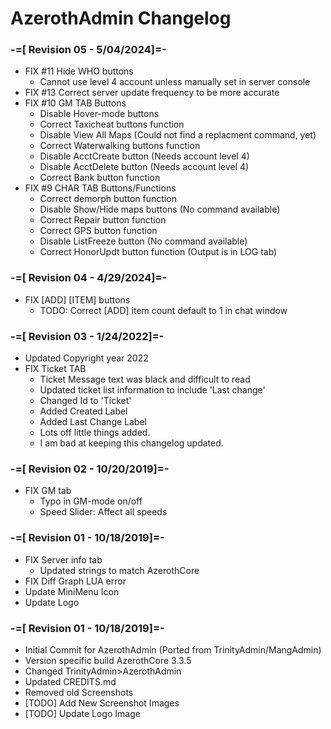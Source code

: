 # AzerothAdmin Changelog

### -=[ Revision 05 - 5/04/2024]=-
- FIX #11 Hide WHO buttons
  - Cannot use level 4 account unless manually set in server console
- FIX #13 Correct server update frequency to be more accurate
- FIX #10 GM TAB Buttons
  - Disable Hover-mode buttons
  - Correct Taxicheat buttons function
  - Disable View All Maps (Could not find a replacment command, yet)
  - Correct Waterwalking buttons function
  - Disable AcctCreate button (Needs account level 4)
  - Disable AcctDelete button (Needs account level 4)
  - Correct Bank button function
- FIX #9 CHAR TAB Buttons/Functions
  - Correct demorph button function
  - Disable Show/Hide maps buttons (No command available)
  - Correct Repair button function
  - Correct GPS button function
  - Disable ListFreeze button (No command available)
  - Correct HonorUpdt button function (Output is in LOG tab)
### -=[ Revision 04 - 4/29/2024]=-
- FIX [ADD] [ITEM] buttons
  - TODO: Correct [ADD] item count default to 1 in chat window
### -=[ Revision 03 - 1/24/2022]=-
- Updated Copyright year 2022
- FIX Ticket TAB
  - Ticket Message text was black and difficult to read
  - Updated ticket list information to include 'Last change'
  - Changed Id to 'Ticket'
  - Added Created Label
  - Added Last Change Label
  - Lots off little things added.
  - I am bad at keeping this changelog updated.
### -=[ Revision 02 - 10/20/2019]=-
- FIX GM tab
  - Typo in GM-mode on/off
  - Speed Slider: Affect all speeds

### -=[ Revision 01 - 10/18/2019]=-
- FIX Server info tab
  - Updated strings to match AzerothCore
- FIX Diff Graph LUA error
- Update MiniMenu Icon
- Update Logo

### -=[ Revision 01 - 10/18/2019]=-
- Initial Commit for AzerothAdmin (Ported from TrinityAdmin/MangAdmin)
- Version specific build AzerothCore 3.3.5
- Changed TrinityAdmin>AzerothAdmin
- Updated CREDITS.md
- Removed old Screenshots
- [TODO] Add New Screenshot Images
- [TODO] Update Logo Image
